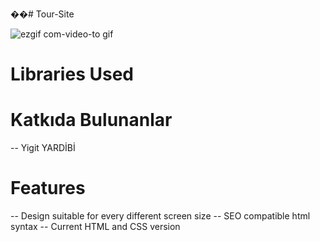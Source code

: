 ��#   T o u r - S i t e 

![ezgif com-video-to gif](https://github.com/yigityardibi4/Tour-Site/assets/147426008/5daeb320-7f17-43d9-844c-076f7ad59aab)



# Libraries Used

# Katkıda Bulunanlar
-- Yigit YARDİBİ

# Features
-- Design suitable for every different screen size
-- SEO compatible html syntax
-- Current HTML and CSS version

